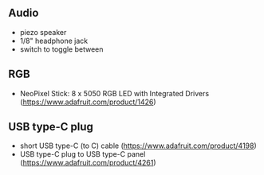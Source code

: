## Audio
- piezo speaker
- 1/8" headphone jack
- switch to toggle between

## RGB
- NeoPixel Stick: 8 x 5050 RGB LED with Integrated Drivers (https://www.adafruit.com/product/1426)

## USB type-C plug
- short USB type-C (to C) cable (https://www.adafruit.com/product/4198)
- USB type-C plug to USB type-C panel (https://www.adafruit.com/product/4261)
